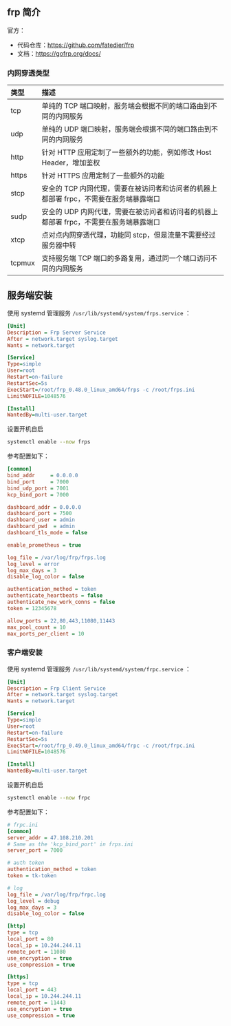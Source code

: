 ## frp 简介

官方：

- 代码仓库：<https://github.com/fatedier/frp>
- 文档：<https://gofrp.org/docs/>

### 内网穿透类型

| 类型   | 描述                                                         |
| :----- | :----------------------------------------------------------- |
| tcp    | 单纯的 TCP 端口映射，服务端会根据不同的端口路由到不同的内网服务 |
| udp    | 单纯的 UDP 端口映射，服务端会根据不同的端口路由到不同的内网服务 |
| http   | 针对 HTTP 应用定制了一些额外的功能，例如修改 Host Header，增加鉴权 |
| https  | 针对 HTTPS 应用定制了一些额外的功能                          |
| stcp   | 安全的 TCP 内网代理，需要在被访问者和访问者的机器上都部署 frpc，不需要在服务端暴露端口 |
| sudp   | 安全的 UDP 内网代理，需要在被访问者和访问者的机器上都部署 frpc，不需要在服务端暴露端口 |
| xtcp   | 点对点内网穿透代理，功能同 stcp，但是流量不需要经过服务器中转 |
| tcpmux | 支持服务端 TCP 端口的多路复用，通过同一个端口访问不同的内网服务 |

## 服务端安装

使用 systemd 管理服务 `/usr/lib/systemd/system/frps.service` ：

```ini
[Unit]
Description = Frp Server Service
After = network.target syslog.target
Wants = network.target

[Service]
Type=simple
User=root
Restart=on-failure
RestartSec=5s
ExecStart=/root/frp_0.48.0_linux_amd64/frps -c /root/frps.ini
LimitNOFILE=1048576

[Install]
WantedBy=multi-user.target

```

设置开机自启

```bash
systemctl enable --now frps
```

参考配置如下：

```ini
[common]
bind_addr     = 0.0.0.0
bind_port     = 7000
bind_udp_port = 7001
kcp_bind_port = 7000

dashboard_addr = 0.0.0.0
dashboard_port = 7500
dashboard_user = admin
dashboard_pwd  = admin
dashboard_tls_mode = false

enable_prometheus = true

log_file = /var/log/frp/frps.log
log_level = error
log_max_days = 3
disable_log_color = false

authentication_method = token
authenticate_heartbeats = false
authenticate_new_work_conns = false
token = 12345678

allow_ports = 22,80,443,11080,11443
max_pool_count = 10
max_ports_per_client = 10

```

### 客户端安装

使用 systemd 管理服务 `/usr/lib/systemd/system/frpc.service` ：

```ini
[Unit]
Description = Frp Client Service
After = network.target syslog.target
Wants = network.target

[Service]
Type=simple
User=root
Restart=on-failure
RestartSec=5s
ExecStart=/root/frp_0.49.0_linux_amd64/frpc -c /root/frpc.ini
LimitNOFILE=1048576

[Install]
WantedBy=multi-user.target

```

设置开机自启

```bash
systemctl enable --now frpc
```

参考配置如下：

```ini
# frpc.ini
[common]
server_addr = 47.108.210.201
# Same as the 'kcp_bind_port' in frps.ini
server_port = 7000

# auth token
authentication_method = token
token = tk-token

# log
log_file = /var/log/frp/frpc.log
log_level = debug
log_max_days = 3
disable_log_color = false

[http]
type = tcp
local_port = 80
local_ip = 10.244.244.11
remote_port = 11080
use_encryption = true
use_compression = true

[https]
type = tcp
local_port = 443
local_ip = 10.244.244.11
remote_port = 11443
use_encryption = true
use_compression = true
```

